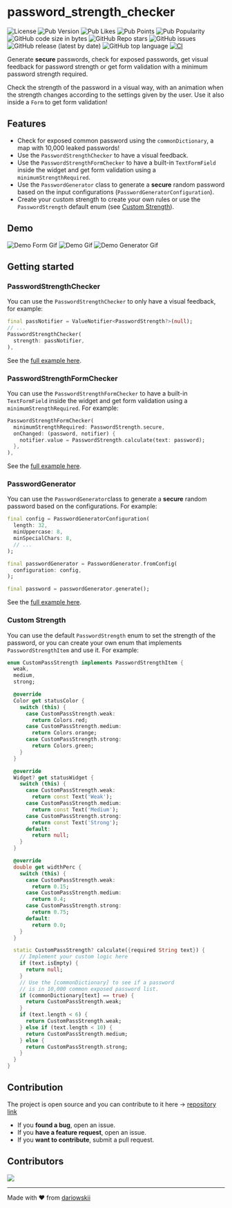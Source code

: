 # password_strength_checker
![License](https://img.shields.io/github/license/dariowskii/password_strength_checker) ![Pub Version](https://img.shields.io/pub/v/password_strength_checker) ![Pub Likes](https://img.shields.io/pub/likes/password_strength_checker) ![Pub Points](https://img.shields.io/pub/points/password_strength_checker) ![Pub Popularity](https://img.shields.io/pub/popularity/password_strength_checker) ![GitHub code size in bytes](https://img.shields.io/github/languages/code-size/dariowskii/password_strength_checker?label=size) ![GitHub Repo stars](https://img.shields.io/github/stars/dariowskii/password_strength_checker) ![GitHub issues](https://img.shields.io/github/issues/dariowskii/password_strength_checker) ![GitHub release (latest by date)](https://img.shields.io/github/v/release/dariowskii/password_strength_checker) ![GitHub top language](https://img.shields.io/github/languages/top/dariowskii/password_strength_checker) [![CI](https://github.com/dariowskii/password_strength_checker/actions/workflows/dart.yml/badge.svg?branch=master)](https://github.com/dariowskii/password_strength_checker/actions/workflows/dart.yml)

Generate **secure** passwords, check for exposed passwords, get visual feedback for password strength or get form validation with a minimum password strength required.

Check the strength of the password in a visual way, with an animation when the strength changes according to the settings given by the user.
Use it also inside a `Form` to get form validation!

## Features

- Check for exposed common password using the `commonDictionary`, a map with 10,000 leaked passwords!
- Use the `PasswordStrengthChecker` to have a visual feedback.
- Use the `PasswordStrengthFormChecker` to have a built-in `TextFormField` inside the widget and get form validation using a `minimumStrengthRequired`.
- Use the `PasswordGenerator` class to generate a **secure** random password based on the input configurations (`PasswordGeneratorConfiguration`).
- Create your custom strength to create your own rules or use the `PasswordStrength` default enum (see [Custom Strength](#custom-strength)).

## Demo

![Demo Form Gif](./assets/demo_form.gif)
![Demo Gif](./assets/demo.gif)
![Demo Generator Gif](./assets/demo_generator.gif)

## Getting started

### PasswordStrengthChecker

You can use the `PasswordStrengthChecker` to only have a visual feedback, for example:

```dart
final passNotifier = ValueNotifier<PasswordStrength?>(null);
// ...
PasswordStrengthChecker(
  strength: passNotifier,
),
```

See the [full example here](./example/password_strength_checker_example.dart).

### PasswordStrengthFormChecker

You can use the `PasswordStrengthFormChecker` to have a built-in `TextFormField` inside the widget and get form validation using a `minimumStrengthRequired`. For example:

```dart
PasswordStrengthFormChecker(
  minimumStrengthRequired: PasswordStrength.secure,
  onChanged: (password, notifier) {
    notifier.value = PasswordStrength.calculate(text: password);
  },
),
```

See the [full example here](./example/password_strength_form_checker_example.dart).

### PasswordGenerator

You can use the `PasswordGenerator`class to generate a **secure** random password based on the configurations. For example:

```dart
final config = PasswordGeneratorConfiguration(
  length: 32,
  minUppercase: 8,
  minSpecialChars: 8,
  // ...
);

final passwordGenerator = PasswordGenerator.fromConfig(
  configuration: config,
);

final password = passwordGenerator.generate();
```

See the [full example here](./example/password_generator_example.dart).

### Custom Strength

You can use the default `PasswordStrength` enum to set the strength of the password, or you can create your own enum that implements `PasswordStrengthItem` and use it. For example:

```dart
enum CustomPassStrength implements PasswordStrengthItem {
  weak,
  medium,
  strong;

  @override
  Color get statusColor {
    switch (this) {
      case CustomPassStrength.weak:
        return Colors.red;
      case CustomPassStrength.medium:
        return Colors.orange;
      case CustomPassStrength.strong:
        return Colors.green;
    }
  }

  @override
  Widget? get statusWidget {
    switch (this) {
      case CustomPassStrength.weak:
        return const Text('Weak');
      case CustomPassStrength.medium:
        return const Text('Medium');
      case CustomPassStrength.strong:
        return const Text('Strong');
      default:
        return null;
    }
  }

  @override
  double get widthPerc {
    switch (this) {
      case CustomPassStrength.weak:
        return 0.15;
      case CustomPassStrength.medium:
        return 0.4;
      case CustomPassStrength.strong:
        return 0.75;
      default:
        return 0.0;
    }
  }

  static CustomPassStrength? calculate({required String text}) {
    // Implement your custom logic here
    if (text.isEmpty) {
      return null;
    }
    // Use the [commonDictionary] to see if a password
    // is in 10,000 common exposed password list.
    if (commonDictionary[text] == true) {
      return CustomPassStrength.weak;
    }
    if (text.length < 6) {
      return CustomPassStrength.weak;
    } else if (text.length < 10) {
      return CustomPassStrength.medium;
    } else {
      return CustomPassStrength.strong;
    }
  }
}
```

## Contribution

The project is open source and you can contribute to it here -> [repository link](https://github.com/dariowskii/password_strength_checker)

- If you **found a bug**, open an issue.
- If you **have a feature request**, open an issue.
- If you **want to contribute**, submit a pull request.

## Contributors

<a href="https://github.com/dariowskii/password_strength_checker/graphs/contributors">
  <img src="https://contrib.rocks/image?repo=dariowskii/password_strength_checker" />
</a>

---

Made with ❤️ from [dariowskii](https://www.linkedin.com/in/dario-varriale/)
